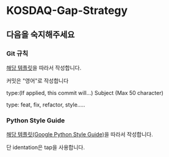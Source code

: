 # KOSDAQ-Gap-Strategy
## 다음을 숙지해주세요
### Git 규칙
[해당 템플릿](https://gist.github.com/adeekshith/cd4c95a064977cdc6c50)을 따라서 작성합니다.

커밋은 "영어"로 작성합니다

type:(If applied, this commit will...) Subject (Max 50 character)

type: feat, fix, refactor, style.....

### Python Style Guide

[해당 템플릿(Google Python Style Guide)](https://google.github.io/styleguide/pyguide.html)을 따라서 작성합니다.

단 identation은 tap을 사용합니다.